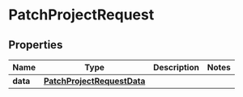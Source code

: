 

# PatchProjectRequest


## Properties

| Name | Type | Description | Notes |
|------------ | ------------- | ------------- | -------------|
|**data** | [**PatchProjectRequestData**](PatchProjectRequestData.md) |  |  |



